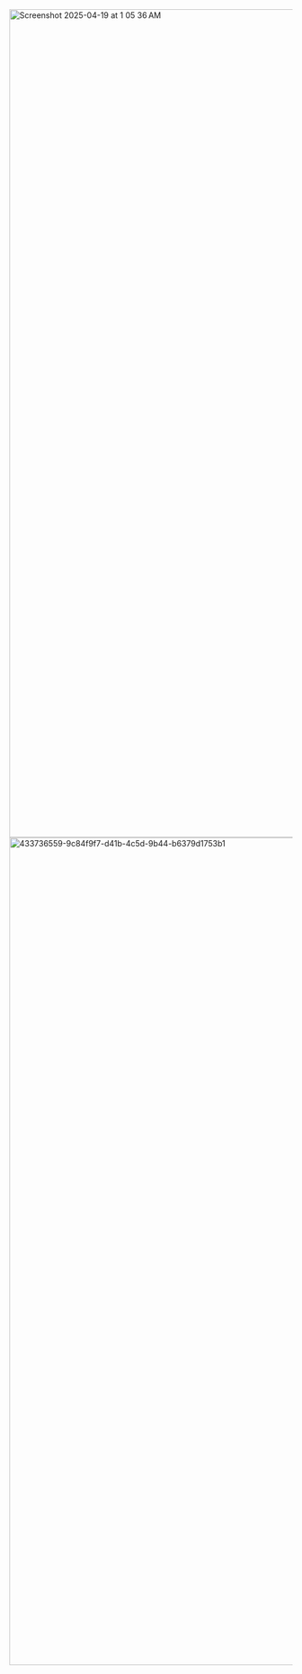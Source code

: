 <img width="1470" alt="Screenshot 2025-04-19 at 1 05 36 AM" src="https://github.com/user-attachments/assets/7fc6ad51-61a2-4a58-9992-cc9498d1b840" />
<img width="1469" alt="433736559-9c84f9f7-d41b-4c5d-9b44-b6379d1753b1" src="https://github.com/user-attachments/assets/f8e2131a-84be-4990-ad08-9735ddd034af" />
